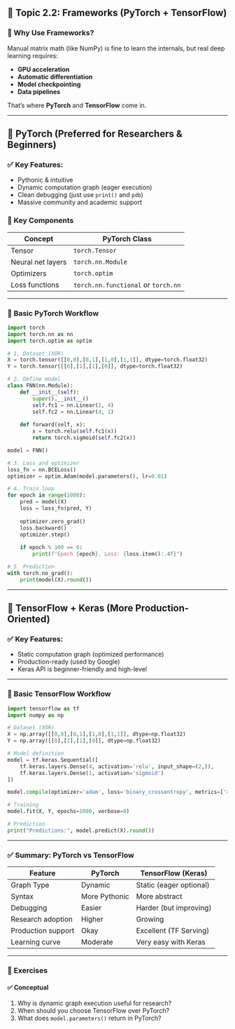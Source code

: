 ## 📘 Topic 2.2: **Frameworks (PyTorch + TensorFlow)**

### 🧠 Why Use Frameworks?

Manual matrix math (like NumPy) is fine to learn the internals, but real deep learning requires:

* **GPU acceleration**
* **Automatic differentiation**
* **Model checkpointing**
* **Data pipelines**

That’s where **PyTorch** and **TensorFlow** come in.

---

## 🔷 PyTorch (Preferred for Researchers & Beginners)

### ✅ Key Features:

* Pythonic & intuitive
* Dynamic computation graph (eager execution)
* Clean debugging (just use `print()` and `pdb`)
* Massive community and academic support

### 🧱 Key Components

| Concept           | PyTorch Class                       |
| ----------------- | ----------------------------------- |
| Tensor            | `torch.Tensor`                      |
| Neural net layers | `torch.nn.Module`                   |
| Optimizers        | `torch.optim`                       |
| Loss functions    | `torch.nn.functional` or `torch.nn` |

---

### 🔁 Basic PyTorch Workflow

```python
import torch
import torch.nn as nn
import torch.optim as optim

# 1. Dataset (XOR)
X = torch.tensor([[0,0],[0,1],[1,0],[1,1]], dtype=torch.float32)
Y = torch.tensor([[0],[1],[1],[0]], dtype=torch.float32)

# 2. Define model
class FNN(nn.Module):
    def __init__(self):
        super().__init__()
        self.fc1 = nn.Linear(2, 4)
        self.fc2 = nn.Linear(4, 1)
    
    def forward(self, x):
        x = torch.relu(self.fc1(x))
        return torch.sigmoid(self.fc2(x))

model = FNN()

# 3. Loss and optimizer
loss_fn = nn.BCELoss()
optimizer = optim.Adam(model.parameters(), lr=0.01)

# 4. Train loop
for epoch in range(1000):
    pred = model(X)
    loss = loss_fn(pred, Y)
    
    optimizer.zero_grad()
    loss.backward()
    optimizer.step()
    
    if epoch % 100 == 0:
        print(f"Epoch {epoch}, Loss: {loss.item():.4f}")

# 5. Prediction
with torch.no_grad():
    print(model(X).round())
```

---

## 🔶 TensorFlow + Keras (More Production-Oriented)

### ✅ Key Features:

* Static computation graph (optimized performance)
* Production-ready (used by Google)
* Keras API is beginner-friendly and high-level

---

### 🔁 Basic TensorFlow Workflow

```python
import tensorflow as tf
import numpy as np

# Dataset (XOR)
X = np.array([[0,0],[0,1],[1,0],[1,1]], dtype=np.float32)
Y = np.array([[0],[1],[1],[0]], dtype=np.float32)

# Model definition
model = tf.keras.Sequential([
    tf.keras.layers.Dense(4, activation='relu', input_shape=(2,)),
    tf.keras.layers.Dense(1, activation='sigmoid')
])

model.compile(optimizer='adam', loss='binary_crossentropy', metrics=['accuracy'])

# Training
model.fit(X, Y, epochs=1000, verbose=0)

# Prediction
print("Predictions:", model.predict(X).round())
```

---

### ✅ Summary: PyTorch vs TensorFlow

| Feature            | PyTorch       | TensorFlow (Keras)      |
| ------------------ | ------------- | ----------------------- |
| Graph Type         | Dynamic       | Static (eager optional) |
| Syntax             | More Pythonic | More abstract           |
| Debugging          | Easier        | Harder (but improving)  |
| Research adoption  | Higher        | Growing                 |
| Production support | Okay          | Excellent (TF Serving)  |
| Learning curve     | Moderate      | Very easy with Keras    |

---

### 🧪 Exercises

#### ✅ Conceptual

1. Why is dynamic graph execution useful for research?
2. When should you choose TensorFlow over PyTorch?
3. What does `model.parameters()` return in PyTorch?
